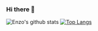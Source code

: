 ### Hi there 👋

![Enzo's github stats](https://github-readme-stats.vercel.app/api?username=enzodanjour&count_private=true)
[![Top Langs](https://github-readme-stats.vercel.app/api/top-langs/?username=anuraghazra)](https://github.com/enzodanjour/github-readme-stats)
<!--
**enzodanjour/enzodanjour** is a ✨ _special_ ✨ repository because its `README.md` (this file) appears on your GitHub profile.

Here are some ideas to get you started:

- 🔭 I’m currently working on ...
- 🌱 I’m currently learning ...
- 👯 I’m looking to collaborate on ...
- 🤔 I’m looking for help with ...
- 💬 Ask me about ...
- 📫 How to reach me: ...
- 😄 Pronouns: ...
- ⚡ Fun fact: ...
-->
